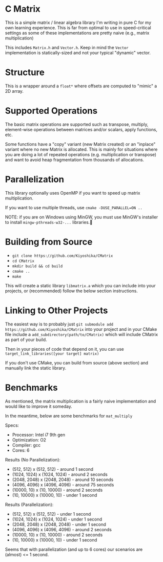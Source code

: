 # C Matrix
This is a simple matrix / linear algebra library I'm writing in pure C for my own learning experience. This is far from optimal to use in speed-critical settings as some of these implementations are pretty naive (e.g., matrix multiplication)

This includes `Matrix.h` and `Vector.h`. Keep in mind the `Vector` implementation is statically-sized and not your typical "dynamic" vector.

# Structure
This is a wrapper around a `float*` where offsets are computed to "mimic" a 2D array. 

# Supported Operations
The basic matrix operations are supported such as transpose, multiply, element-wise operations between matrices and/or scalars, apply functions, etc.

Some functions have a "copy" variant (new Matrix created) or an "inplace" variant where no new Matrix is allocated. This is mainly for situations where you are doing a lot of repeated operations (e.g. multiplication or transpose) and want to avoid heap fragmentation from thousands of allocations.

# Parallelization
This library optionally uses OpenMP if you want to speed up matrix multiplication.

If you want to use multiple threads, use `cmake -DUSE_PARALLEL=ON ..`

NOTE: if you are on Windows using MinGW, you must use MinGW's installer to install `mingw-pthreads-w32-...` libraries.

# Building from Source
* `git clone https://github.com/Kiyoshika/CMatrix`
* `cd CMatrix`
* `mkdir build && cd build`
* `cmake ..`
* `make`

This will create a static library `libmatrix.a` which you can include into your projects, or (recommended) follow the below section instructions.

# Linking to Other Projects
The easiest way is to probably just `git submodule add https://github.com/Kiyoshika/CMatrix` into your project and in your CMake file
include a `add_subdirectory(path/to/CMatrix)` which will include CMatrix as part of your build.

Then in your pieces of code that depend on it, you can use `target_link_libraries([your target] matrix)`

If you don't use CMake, you can build from source (above section) and manually link the static library.

# Benchmarks
As mentioned, the matrix multiplication is a fairly naive implementation and would like to improve it someday.

In the meantime, below are some benchmarks for `mat_multiply`

Specs:
* Processor: Intel i7 9th gen
* Optimization: O2
* Compiler: gcc
* Cores: 6

Results (No Parallelization):
* (512, 512) x (512, 512)     - around 1 second
* (1024, 1024) x (1024, 1024) - around 2 seconds
* (2048, 2048) x (2048, 2048) - around 10 seconds
* (4096, 4096) x (4096, 4096) - around 75 seconds
* (10000, 10) x (10, 10000)   - around 2 seconds
* (10, 10000) x (10000, 10)   - under 1 second

Results (Parallelization):
* (512, 512) x (512, 512)     - under 1 second
* (1024, 1024) x (1024, 1024) - under 1 second
* (2048, 2048) x (2048, 2048) - under 1 second
* (4096, 4096) x (4096, 4096) - around 2 seconds
* (10000, 10) x (10, 10000)   - around 2 seconds
* (10, 10000) x (10000, 10)   - under 1 second

Seems that with parallelization (and up to 6 cores) our scenarios are (almost) \<= 1 second.
